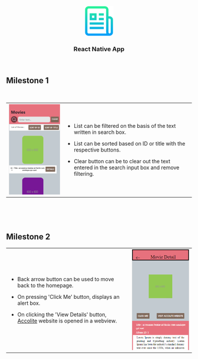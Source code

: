 
<br>
<p align="center">
  <a href="https://github.com/github_username/repo_name">
    <img src="images/logo.png" alt="Logo" width="80" height="80">
  </a>

  <h3 align="center">React Native App</h3>
<br>
  

## Milestone 1
<br>
<table>
<tr>
<td> 
<img src="images/HomeScreen.PNG" alt="HomeScreen" >
</td>

<td>

* List can be filtered on the basis of the text written in search box.
  
* List can be sorted based on ID or title with the respective buttons.
  
* Clear button can be to clear out the text entered in the search input box and remove filtering.

</td>
</tr>
</table>

<br><br><br>

## Milestone 2

<table>
<tr>
<td> 

* Back arrow button can be used to move back to the homepage.
  
* On pressing 'Click Me' button, displays an alert box.
  
* On clicking the 'View Details' button, [Accolite](https://www.accolite.com/) website is opened in a webview.

</td>
<td>
<img src="images/Screen2.PNG" alt="Screen2" >
</td>
</tr>
</table>




